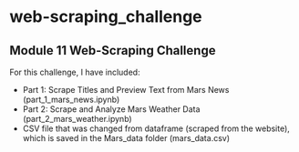 # web-scraping_challenge
## Module 11 Web-Scraping Challenge

For this challenge, I have included:
- Part 1: Scrape Titles and Preview Text from Mars News (part_1_mars_news.ipynb)
- Part 2: Scrape and Analyze Mars Weather Data (part_2_mars_weather.ipynb)
- CSV file that was changed from dataframe (scraped from the website), which is saved in the Mars_data folder (mars_data.csv)
